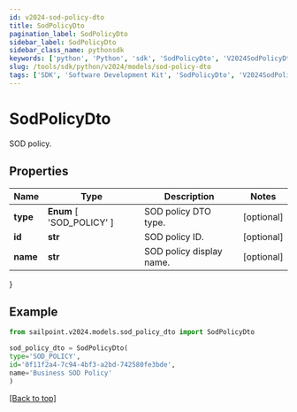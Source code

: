 ```yaml
---
id: v2024-sod-policy-dto
title: SodPolicyDto
pagination_label: SodPolicyDto
sidebar_label: SodPolicyDto
sidebar_class_name: pythonsdk
keywords: ['python', 'Python', 'sdk', 'SodPolicyDto', 'V2024SodPolicyDto'] 
slug: /tools/sdk/python/v2024/models/sod-policy-dto
tags: ['SDK', 'Software Development Kit', 'SodPolicyDto', 'V2024SodPolicyDto']
---
```


# SodPolicyDto

SOD policy.

## Properties

Name | Type | Description | Notes
------------ | ------------- | ------------- | -------------
**type** |  **Enum** [  'SOD_POLICY' ] | SOD policy DTO type. | [optional] 
**id** | **str** | SOD policy ID. | [optional] 
**name** | **str** | SOD policy display name. | [optional] 
}

## Example

```python
from sailpoint.v2024.models.sod_policy_dto import SodPolicyDto

sod_policy_dto = SodPolicyDto(
type='SOD_POLICY',
id='0f11f2a4-7c94-4bf3-a2bd-742580fe3bde',
name='Business SOD Policy'
)

```
[[Back to top]](#) 

